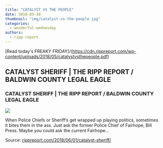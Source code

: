 ```yaml
---
title: "CATALYST VS THE PEOPLE"
date: 2018-05-30
thumbnail: "img/catalyst-vs-the-people.jpg"
categories: 
  - wonderful-wednesday
authors: 
  - ripp-report
---
```


[Read today's FREAKY FRIDAY]/(https://cdn.rippreport.com/wp-content/uploads/2018/05/catalystvsthepeople.pdf)

<div class="link-preview">

## CATALYST SHERIFF | THE RIPP REPORT / BALDWIN COUNTY LEGAL EAGLE

### CATALYST SHERIFF | THE RIPP REPORT / BALDWIN COUNTY LEGAL EAGLE

![](https://cdn.rippreport.com/wp-content/uploads/2018/06/chris-elliott-and-hoss-mack-fairhope.jpg)

When Police Chiefs or Sheriff’s get wrapped up playing politics, sometimes it bites them in the ass. Just ask the former Police Chief of Fairhope, Bill Press. Maybe you could ask the current Fairhope…

Source: [rippreport.com/2018/06/01/catalyst-sheriff/](https://rippreport.com/catalyst-sheriff/)

</div>
